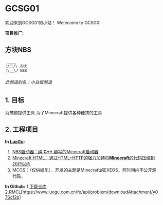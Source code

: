 # GCSG01
欢迎来到GCSG01的小站！
Welecome to GCSG0!

**项目推广:**
## 方块NBS

~~~txt
 ____
|/二/\ 方块
|\__\/ NBS
~~~
###### 此频道别名：小白鼠频道
## 1. 目标
  ~~为搞颓提供工具~~ 为了Minecraft提供各种便携的工具
## 2. 工程项目
**In [LuoGu](www.luogu.com.cn):**
1. [NBS启动器：纯 **C++** 编写的Minecraft启动器](https://www.luogu.com.cn/problem/T419583)
2. [Minecraft HTML：通过HTML+HTTP的强力加持将**Minecraft**的代码压缩到20行以内](https://www.luogu.com.cn/problem/T419580)
3. MCOS：（仅供娱乐），开发的主题是Minecraft的EXEOS，短时间内不公开源代码。


**In Github:**
1.[下载仓库](https://github.com/GCSG01/NBS)
2.RMCL[https://www.luogu.com.cn/fe/api/problem/downloadAttachment/y076cf2q]

